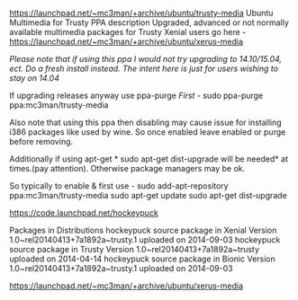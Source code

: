 https://launchpad.net/~mc3man/+archive/ubuntu/trusty-media
Ubuntu Multimedia for Trusty
PPA description
Upgraded, advanced or not normally available multimedia packages for Trusty
Xenial users go here - https://launchpad.net/~mc3man/+archive/ubuntu/xerus-media

*Please note that if using this ppa I would *not* try upgrading to 14.10/15.04, ect. Do a fresh install instead. The intent here is just for users wishing to stay on 14.04*

If upgrading releases anyway use ppa-purge *First* -
sudo ppa-purge ppa:mc3man/trusty-media

Also note that using this ppa then disabling may cause issue for installing i386 packages like used by wine. So once enabled leave enabled or purge before removing.

Additionally if using apt-get * sudo apt-get dist-upgrade will be needed* at times.(pay attention). Otherwise package managers may be ok.

So typically to enable & first use -
sudo add-apt-repository ppa:mc3man/trusty-media
sudo apt-get update
sudo apt-get dist-upgrade

https://code.launchpad.net/hockeypuck

Packages in Distributions
hockeypuck source package in Xenial
Version 1.0~rel20140413+7a1892a~trusty.1 uploaded on 2014-09-03
hockeypuck source package in Trusty
Version 1.0~rel20140413+7a1892a~trusty uploaded on 2014-04-14
hockeypuck source package in Bionic
Version 1.0~rel20140413+7a1892a~trusty.1 uploaded on 2014-09-03

https://launchpad.net/~mc3man/+archive/ubuntu/xerus-media
